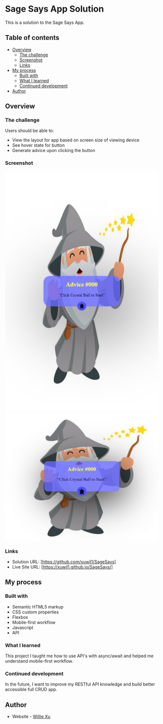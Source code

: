 # Sage Says App Solution

This is a solution to the Sage Says  App.

## Table of contents

- [Overview](#overview)
  - [The challenge](#the-challenge)
  - [Screenshot](#screenshot)
  - [Links](#links)
- [My process](#my-process)
  - [Built with](#built-with)
  - [What I learned](#what-i-learned)
  - [Continued development](#continued-development)
- [Author](#author)

## Overview

### The challenge

Users should be able to:

- View the layout for app based on screen size of viewing device 
- See hover state for button
- Generate advice upon clicking the button

### Screenshot

![Mobile page](/img/mobilepage.png)
![Web page](/img/webpage.png)

### Links

- Solution URL: [https://github.com/xuwil1/SageSays]
- Live Site URL: [https://xuwil1.github.io/SageSays/]

## My process

### Built with

- Semantic HTML5 markup
- CSS custom properties
- Flexbox
- Mobile-first workflow
- Javascript
- API




### What I learned

This project I taught me how to use API's with async/await and helped me understand mobile-first workflow.

### Continued development

In the future, I want to improve my RESTful API knowledge and build better accessible full CRUD app. 

## Author

- Website - [Willie Xu](www.xuwill.com)


